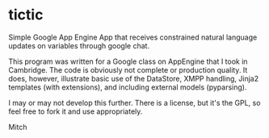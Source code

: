 tictic
======

Simple Google App Engine App that receives constrained natural language updates on variables through google chat.

This program was written for a Google class on AppEngine that I took in Cambridge. The code is obviously not complete or production quality. It does, however, illustrate basic use of the DataStore, XMPP handling, Jinja2 templates (with extensions), and including external models (pyparsing).

I may or may not develop this further. There is a license, but it's the GPL, so feel free to fork it and use appropriately.

Mitch
